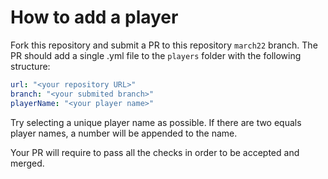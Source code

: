 # How to add a player

Fork this repository and submit a PR to this repository `march22` branch. The PR should add a single .yml file to the `players` folder with the following structure:
```yaml
url: "<your repository URL>"
branch: "<your submited branch>"
playerName: "<your player name>"
```

Try selecting a unique player name as possible. If there are two equals player names, a number will be appended to the name.

Your PR will require to pass all the checks in order to be accepted and merged.
